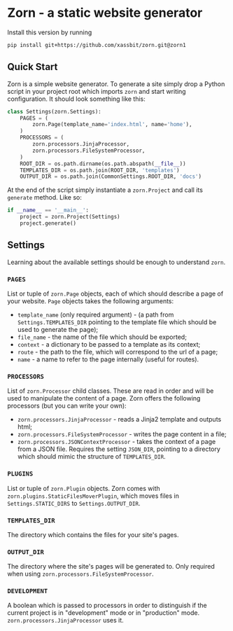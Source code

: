 # Zorn - a static website generator

Install this version by running
```bash
pip install git+https://github.com/xassbit/zorn.git@zorn1
```

## Quick Start

Zorn is a simple website generator. To generate a site simply drop a Python script in your project root which imports `zorn` and start writing configuration. It should look something like this:

```python
class Settings(zorn.Settings):
    PAGES = (
        zorn.Page(template_name='index.html', name='home'),
    )
    PROCESSORS = (
        zorn.processors.JinjaProcessor,
        zorn.processors.FileSystemProcessor,
    )
    ROOT_DIR = os.path.dirname(os.path.abspath(__file__))
    TEMPLATES_DIR = os.path.join(ROOT_DIR, 'templates')
    OUTPUT_DIR = os.path.join(CommonSettings.ROOT_DIR, 'docs')
```

At the end of the script simply instantiate a `zorn.Project` and call its `generate` method. Like so:

```python
if __name__ == '__main__':
    project = zorn.Project(Settings)
    project.generate()
```

## Settings

Learning about the available settings should be enough to understand `zorn`.

### `PAGES`

List or tuple of `zorn.Page` objects, each of which should describe a page of your website. `Page` objects takes the following arguments:

 - `template_name` (only required argument) - (a path from `Settings.TEMPLATES_DIR` pointing to the template file which should be used to generate the page);
 - `file_name` - the name of the file which should be exported;
 - `context` - a dictionary to be passed to a template as its context;
 - `route` - the path to the file, which will correspond to the url of a page;
 - `name` - a name to refer to the page internally (useful for routes).

### `PROCESSORS`

List of `zorn.Processor` child classes. These are read in order and will be used to manipulate the content of a page. Zorn offers the following processors (but you can write your own):

- `zorn.processors.JinjaProcessor` - reads a Jinja2 template and outputs html;
- `zorn.processors.FileSystemProcessor` - writes the page content in a file;
- `zorn.processors.JSONContextProcessor` - takes the context of a page from a JSON file. Requires the setting `JSON_DIR`, pointing to a directory which should mimic the structure of `TEMPLATES_DIR`.


### `PLUGINS`

List or tuple of `zorn.Plugin` objects. Zorn comes with `zorn.plugins.StaticFilesMoverPlugin`, which moves files in `Settings.STATIC_DIRS` to `Settings.OUTPUT_DIR`.


### `TEMPLATES_DIR`

The directory which contains the files for your site's pages.

### `OUTPUT_DIR`

The directory where the site's pages will be generated to. Only required when using `zorn.processors.FileSystemProcessor`.

### `DEVELOPMENT`

A boolean which is passed to processors in order to distinguish if the current project is in "development" mode or in "production" mode. `zorn.processors.JinjaProcessor` uses it.
